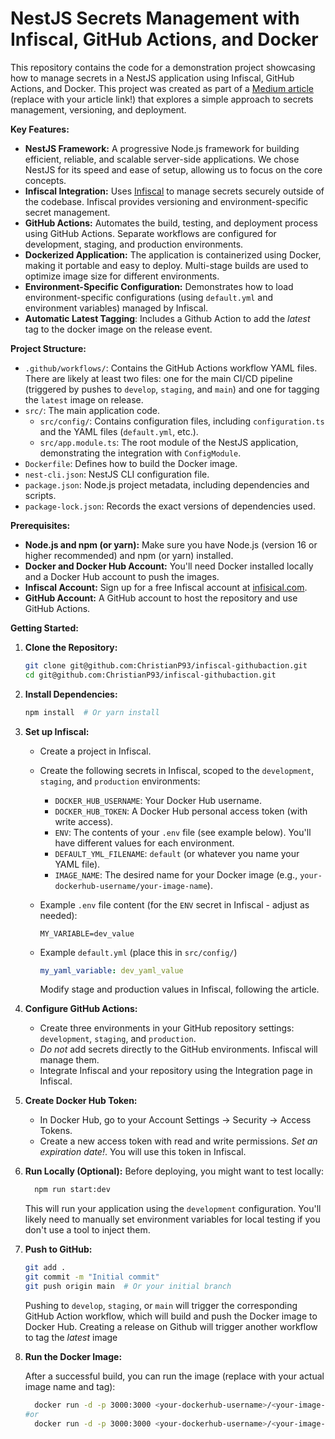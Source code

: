 # NestJS Secrets Management with Infiscal, GitHub Actions, and Docker

This repository contains the code for a demonstration project showcasing how to manage secrets in a NestJS application using Infiscal, GitHub Actions, and Docker. This project was created as part of a [Medium article](https://medium.com/@christianpengu/how-do-you-manage-the-secrets-in-your-projects-a081a81aedfa) (replace with your article link!) that explores a simple approach to secrets management, versioning, and deployment.

**Key Features:**

*   **NestJS Framework:**  A progressive Node.js framework for building efficient, reliable, and scalable server-side applications.  We chose NestJS for its speed and ease of setup, allowing us to focus on the core concepts.
*   **Infiscal Integration:**  Uses [Infiscal](https://infisical.com/) to manage secrets securely outside of the codebase. Infiscal provides versioning and environment-specific secret management.
*   **GitHub Actions:**  Automates the build, testing, and deployment process using GitHub Actions.  Separate workflows are configured for development, staging, and production environments.
*   **Dockerized Application:**  The application is containerized using Docker, making it portable and easy to deploy.  Multi-stage builds are used to optimize image size for different environments.
*   **Environment-Specific Configuration:** Demonstrates how to load environment-specific configurations (using `default.yml` and environment variables) managed by Infiscal.
* **Automatic Latest Tagging**: Includes a Github Action to add the *latest* tag to the docker image on the release event.

**Project Structure:**

*   `.github/workflows/`: Contains the GitHub Actions workflow YAML files.  There are likely at least two files: one for the main CI/CD pipeline (triggered by pushes to `develop`, `staging`, and `main`) and one for tagging the `latest` image on release.
*   `src/`:  The main application code.
    *   `src/config/`:  Contains configuration files, including `configuration.ts` and the YAML files (`default.yml`, etc.).
    *   `src/app.module.ts`: The root module of the NestJS application, demonstrating the integration with `ConfigModule`.
*   `Dockerfile`: Defines how to build the Docker image.
*   `nest-cli.json`: NestJS CLI configuration file.
*   `package.json`:  Node.js project metadata, including dependencies and scripts.
*   `package-lock.json`:  Records the exact versions of dependencies used.

**Prerequisites:**

*   **Node.js and npm (or yarn):**  Make sure you have Node.js (version 16 or higher recommended) and npm (or yarn) installed.
*   **Docker and Docker Hub Account:** You'll need Docker installed locally and a Docker Hub account to push the images.
*   **Infiscal Account:** Sign up for a free Infiscal account at [infisical.com](https://infisical.com/).
*   **GitHub Account:**  A GitHub account to host the repository and use GitHub Actions.

**Getting Started:**

1.  **Clone the Repository:**
    ```bash
    git clone git@github.com:ChristianP93/infiscal-githubaction.git
    cd git@github.com:ChristianP93/infiscal-githubaction.git
    ```

2.  **Install Dependencies:**
    ```bash
    npm install  # Or yarn install
    ```

3.  **Set up Infiscal:**
    *   Create a project in Infiscal.
    *   Create the following secrets in Infiscal, scoped to the `development`, `staging`, and `production` environments:
        *   `DOCKER_HUB_USERNAME`: Your Docker Hub username.
        *   `DOCKER_HUB_TOKEN`: A Docker Hub personal access token (with write access).
        *   `ENV`: The contents of your `.env` file (see example below).  You'll have different values for each environment.
        *   `DEFAULT_YML_FILENAME`:  `default` (or whatever you name your YAML file).
        *   `IMAGE_NAME`:  The desired name for your Docker image (e.g., `your-dockerhub-username/your-image-name`).
    *  Example `.env` file content (for the `ENV` secret in Infiscal - adjust as needed):

       ```
       MY_VARIABLE=dev_value
       ```
      * Example `default.yml` (place this in `src/config/`)
        ```yaml
        my_yaml_variable: dev_yaml_value
        ```
        Modify stage and production values in Infiscal, following the article.

4.  **Configure GitHub Actions:**
    *   Create three environments in your GitHub repository settings: `development`, `staging`, and `production`.
    *  *Do not* add secrets directly to the GitHub environments. Infiscal will manage them.
    *  Integrate Infiscal and your repository using the Integration page in Infiscal.

5.  **Create Docker Hub Token:**
    *   In Docker Hub, go to your Account Settings -> Security -> Access Tokens.
    *   Create a new access token with read and write permissions. *Set an expiration date!*. You will use this token in Infiscal.

6. **Run Locally (Optional):**
      Before deploying, you might want to test locally:

    ```bash
      npm run start:dev
    ```
    This will run your application using the `development` configuration.  You'll likely need to manually set environment variables for local testing if you don't use a tool to inject them.

7.  **Push to GitHub:**
    ```bash
    git add .
    git commit -m "Initial commit"
    git push origin main  # Or your initial branch
    ```
    Pushing to `develop`, `staging`, or `main` will trigger the corresponding GitHub Action workflow, which will build and push the Docker image to Docker Hub. Creating a release on Github will trigger another workflow to tag the *latest* image

8. **Run the Docker Image:**

    After a successful build, you can run the image (replace with your actual image name and tag):
   ```bash
     docker run -d -p 3000:3000 <your-dockerhub-username>/<your-image-name>:<version>-<environment>
   #or
     docker run -d -p 3000:3000 <your-dockerhub-username>/<your-image-name>:latest